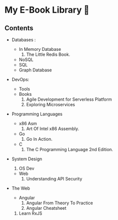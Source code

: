 # My E-Book Library :book:

## Contents

- Databases :

  - In Memory Database
    1.  The Little Redis Book.
  - NoSQL
  - SQL
  - Graph Database

- DevOps:

  - Tools
  - Books
    1.  Agile Development for Serverless Platform
    2.  Exploring Microservices

- Programming Languages

  - x86 Asm
    1.  Art Of Intel x86 Assembly.
  - Go
    1.  Go In Action.
  - C
    1.  The C Programming Language 2nd Edition.

- System Design

  1.  OS Dev

  - Web
    1.  Understanding API Security

- The Web
  - Angular
    1.  Angular From Theory To Practice
    2.  Angular Cheatsheet
  1.  Learn RxJS

